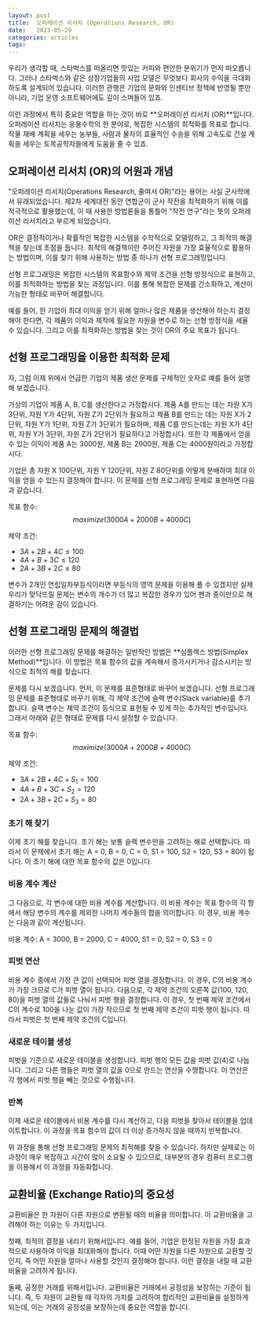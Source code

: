```yaml
---
layout: post
title:  오퍼레이션 리서치 (Operations Research, OR)
date:   2023-05-29
categories: articles
tags: 
---
```


우리가 생각할 때, 스타벅스를 떠올리면 맛있는 커피와 편안한 분위기가 먼저 떠오릅니다. 그러나 스타벅스와 같은 상장기업들의 사업 모델은 무엇보다 회사의 수익을 극대화하도록 설계되어 있습니다. 이러한 관행은 기업의 문화와 인센티브 정책에 반영될 뿐만 아니라, 기업 운영 소프트웨어에도 깊이 스며들어 있죠.

이런 과정에서 특히 중요한 역할을 하는 것이 바로 **오퍼레이션 리서치 (OR)**입니다. 오퍼레이션 리서치는 응용수학의 한 분야로, 복잡한 시스템의 최적화를 목표로 합니다. 작물 재배 계획을 세우는 농부들, 사람과 물자의 효율적인 수송을 위해 고속도로 건설 계획을 세우는 토목공학자들에게 도움을 줄 수 있죠.


## 오퍼레이션 리서치 (OR)의 어원과 개념

"오퍼레이션 리서치(Operations Research, 줄여서 OR)"라는 용어는 사실 군사학에서 유래되었습니다. 제2차 세계대전 동안 연합군이 군사 작전을 최적화하기 위해 이를 적극적으로 활용했는데, 이 때 사용한 방법론들을 통틀어 "작전 연구"라는 뜻의 오퍼레이션 리서치라고 부르게 되었습니다.

OR은 결정적이거나 확률적인 복잡한 시스템을 수학적으로 모델링하고, 그 최적의 해결책을 찾는데 초점을 둡니다. 최적의 해결책이란 주어진 자원을 가장 효율적으로 활용하는 방법이며, 이를 찾기 위해 사용하는 방법 중 하나가 선형 프로그래밍입니다.

선형 프로그래밍은 복잡한 시스템의 목표함수와 제약 조건을 선형 방정식으로 표현하고, 이를 최적화하는 방법을 찾는 과정입니다. 이를 통해 복잡한 문제를 간소화하고, 계산이 가능한 형태로 바꾸어 해결합니다.

예를 들어, 한 기업이 최대 이익을 얻기 위해 얼마나 많은 제품을 생산해야 하는지 결정해야 한다면, 각 제품의 이익과 제작에 필요한 자원을 변수로 하는 선형 방정식을 세울 수 있습니다. 그리고 이를 최적화하는 방법을 찾는 것이 OR의 주요 목표가 됩니다.


## 선형 프로그래밍을 이용한 최적화 문제

자, 그럼 이제 위에서 언급한 기업의 제품 생산 문제를 구체적인 숫자로 예를 들어 설명해 보겠습니다.


가상의 기업이 제품 A, B, C를 생산한다고 가정합시다. 제품 A를 만드는 데는 자원 X가 3단위, 자원 Y가 4단위, 자원 Z가 2단위가 필요하고 제품 B를 만드는 데는 자원 X가 2단위, 자원 Y가 1단위, 자원 Z가 3단위가 필요하며, 제품 C를 만드는데는 자원 X가 4단위, 자원 Y가 3단위, 자원 Z가 2단위가 필요하다고 가정합시다. 또한 각 제품에서 얻을 수 있는 이익이 제품 A는 3000원, 제품 B는 2000원, 제품 C는 4000원이라고 가정합시다. 

기업은 총 자원 X 100단위, 자원 Y 120단위, 자원 Z 80단위를 어떻게 분배하여 최대 이익을 얻을 수 있는지 결정해야 합니다. 이 문제를 선형 프로그래밍 문제로 표현하면 다음과 같습니다.

목표 함수: 
$$maximize(3000A + 2000B + 4000C)$$


제약 조건:
- $3A + 2B + 4C  \le 100$
- $4A + B + 3C  \le 120$
- $2A + 3B + 2C \le 80$

변수가 2개인 연립일차부등식이라면 부등식의 영역 문제을 이용해 풀 수 있겠지만 실제 우리가 맞닥뜨릴 문제는 변수의 개수가 더 많고 복잡한 경우가 있어 펜과 종이만으로 해결하기는 어려운 감이 있습니다. 

## 선형 프로그래밍 문제의 해결법

이러한 선형 프로그래밍 문제를 해결하는 일반적인 방법은 **심플렉스 방법(Simplex Method)**입니다. 이 방법은 목표 함수의 값을 계속해서 증가시키거나 감소시키는 방식으로 최적의 해를 찾습니다.

문제를 다시 보겠습니다. 먼저, 이 문제를 표준형태로 바꾸어 보겠습니다. 선형 프로그래밍 문제를 표준형태로 바꾸기 위해, 각 제약 조건에 슬랙 변수(Slack variable)를 추가합니다. 슬랙 변수는 제약 조건이 등식으로 표현될 수 있게 하는 추가적인 변수입니다. 그래서 아래와 같은 형태로 문제를 다시 설정할 수 있습니다.

목표 함수:
$$maximize(3000A + 2000B + 4000C)$$

제약 조건:
- $3A + 2B + 4C + S_1 = 100$
- $4A + B + 3C + S_2 = 120$
- $2A + 3B + 2C + S_3 = 80$

### 초기 해 찾기
이제 초기 해를 찾습니다. 초기 해는 보통 슬랙 변수만을 고려하는 해로 선택합니다. 따라서 이 문제에서 초기 해는 A = 0, B = 0, C = 0, S1 = 100, S2 = 120, S3 = 80이 됩니다. 이 초기 해에 대한 목표 함수의 값은 0입니다.

### 비용 계수 계산
그 다음으로, 각 변수에 대한 비용 계수를 계산합니다. 이 비용 계수는 목표 함수의 각 항에서 해당 변수의 계수를 제외한 나머지 계수들의 합을 의미합니다. 이 경우, 비용 계수는 다음과 같이 계산됩니다.

비용 계수: A = 3000, B = 2000, C = 4000, S1 = 0, S2 = 0, S3 = 0

### 피벗 연산
비용 계수 중에서 가장 큰 값이 선택되어 피벗 열을 결정합니다. 이 경우, C의 비용 계수가 가장 크므로 C가 피벗 열이 됩니다. 다음으로, 각 제약 조건의 오른쪽 값(100, 120, 80)을 피벗 열의 값들로 나눠서 피벗 행을 결정합니다. 이 경우, 첫 번째 제약 조건에서 C의 계수로 100을 나눈 값이 가장 작으므로 첫 번째 제약 조건이 피벗 행이 됩니다. 따라서 피벗은 첫 번째 제약 조건의 C입니다.

### 새로운 테이블 생성
피벗을 기준으로 새로운 테이블을 생성합니다. 피벗 행의 모든 값을 피벗 값(4)로 나눕니다. 그리고 다른 행들은 피벗 열의 값을 0으로 만드는 연산을 수행합니다. 이 연산은 각 행에서 피벗 행을 빼는 것으로 수행됩니다.

### 반복
이제 새로운 테이블에서 비용 계수를 다시 계산하고, 다음 피벗을 찾아서 테이블을 업데이트합니다. 이 과정을 목표 함수의 값이 더 이상 증가하지 않을 때까지 반복합니다.

위 과정을 통해 선형 프로그래밍 문제의 최적해를 찾을 수 있습니다. 하지만 실제로는 이 과정이 매우 복잡하고 시간이 많이 소요될 수 있으므로, 대부분의 경우 컴퓨터 프로그램을 이용해서 이 과정을 자동화합니다.


## 교환비율 (Exchange Ratio)의 중요성
교환비율은 한 자원이 다른 자원으로 변환될 때의 비율을 의미합니다. 이 교환비율을 고려해야 하는 이유는 두 가지입니다.

첫째, 최적의 결정을 내리기 위해서입니다. 예를 들어, 기업은 한정된 자원을 가장 효과적으로 사용하여 이익을 최대화해야 합니다. 이때 어떤 자원을 다른 자원으로 교환할 것인지, 즉 어떤 자원을 얼마나 사용할 것인지 결정해야 합니다. 이런 결정을 내릴 때 교환비율을 고려하게 됩니다.

둘째, 공정한 거래를 위해서입니다. 교환비율은 거래에서 공정성을 보장하는 기준이 됩니다. 즉, 두 자원이 교환될 때 각자의 가치를 고려하여 합리적인 교환비율을 설정하게 되는데, 이는 거래의 공정성을 보장하는데 중요한 역할을 합니다.